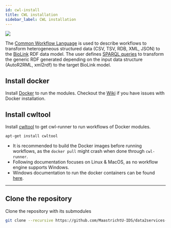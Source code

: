```yaml
---
id: cwl-install
title: CWL installation
sidebar_label: CWL installation
---
```


[![](/data2services/img/CWL_logo.png)](https://www.commonwl.org/)

The [Common Workflow Language](https://www.commonwl.org/) is used to describe workflows to transform heterogeneous structured data (CSV, TSV, RDB, XML, JSON) to the [BioLink](https://biolink.github.io/biolink-model/docs/) RDF data model. The user defines [SPARQL queries](https://github.com/MaastrichtU-IDS/data2services-transform-biolink/blob/master/mapping/pharmgkb/insert-pharmgkb.rq) to transform the generic RDF generated depending on the input data structure (AutoR2RML, xml2rdf) to the target BioLink model.

## Install docker

Install [Docker](https://docs.docker.com/install/) to run the modules. Checkout the [Wiki](https://github.com/MaastrichtU-IDS/data2services-pipeline/wiki/Docker-documentation) if you have issues with Docker installation.

## Install cwltool

Install [cwltool](https://github.com/common-workflow-language/cwltool#install) to get cwl-runner to run workflows of Docker modules.

```bash
apt-get install cwltool
```

- It is recommended to build the Docker images before running workflows, as the `docker pull` might crash when done through `cwl-runner`.
- Following documentation focuses on Linux & MacOS, as no workflow engine supports Windows.
- Windows documentation to run the docker containers can be found [here](https://github.com/MaastrichtU-IDS/data2services-pipeline/wiki/Run-on-Windows).

---

## Clone the repository

Clone the repository with its submodules

```bash
git clone --recursive https://github.com/MaastrichtU-IDS/data2services-transform-biolink.git
```
